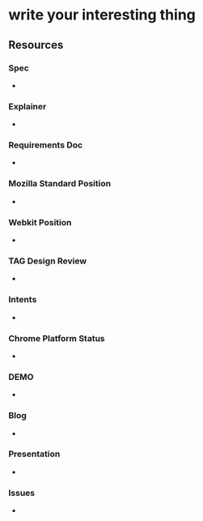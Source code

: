 # write your interesting thing

## Resources

### Spec
-

### Explainer
-

### Requirements Doc
-

### Mozilla Standard Position
-

### Webkit Position
-

### TAG Design Review
-

### Intents
-

### Chrome Platform Status
-

### DEMO
-

### Blog
-

### Presentation
-

### Issues
-


